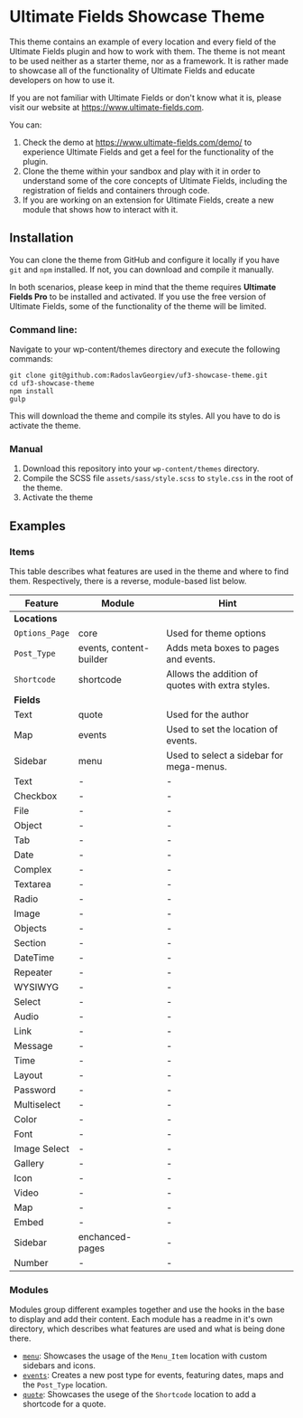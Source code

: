 # Ultimate Fields Showcase Theme

This theme contains an example of every location and every field of the Ultimate Fields plugin and how to work with them. The theme is not meant to be used neither as a starter theme, nor as a framework. It is rather made to showcase all of the functionality of Ultimate Fields and educate developers on how to use it.

If you are not familiar with Ultimate Fields or don't know what it is, please visit our website at https://www.ultimate-fields.com.

You can:
1. Check the demo at https://www.ultimate-fields.com/demo/ to experience Ultimate Fields and get a feel for the functionality of the plugin.
2. Clone the theme within your sandbox and play with it in order to understand some of the core concepts of Ultimate Fields, including the registration of fields and containers through code.
3. If you are working on an extension for Ultimate Fields, create a new module that shows how to interact with it.

## Installation
You can clone the theme from GitHub and configure it locally if you have `git` and `npm` installed. If not, you can download and compile it manually.

In both scenarios, please keep in mind that the theme requires __Ultimate Fields Pro__ to be installed and activated. If you use the free version of Ultimate Fields, some of the functionality of the theme will be limited.

### Command line:
Navigate to your wp-content/themes directory and execute the following commands:
```shell
git clone git@github.com:RadoslavGeorgiev/uf3-showcase-theme.git
cd uf3-showcase-theme
npm install
gulp
```

This will download the theme and compile its styles. All you have to do is activate the theme.

### Manual

1. Download this repository into your `wp-content/themes` directory.
2. Compile the SCSS file `assets/sass/style.scss` to `style.css` in the root of the theme.
3. Activate the theme

## Examples

### Items
This table describes what features are used in the theme and where to find them. Respectively, there is a reverse, module-based list below.

| Feature          | Module                  | Hint                                             |
|------------------|-------------------------|--------------------------------------------------|
| __Locations__    |                         |                                                  |
| `Options_Page`   | core                    | Used for theme options                           |
| `Post_Type`      | events, content-builder | Adds meta boxes to pages and events.             |
| `Shortcode`      | shortcode               | Allows the addition of quotes with extra styles. |
| __Fields__       |                         |                                                  |
| Text             | quote                   | Used for the author                              |
| Map              | events                  | Used to set the location of events.              |
| Sidebar          | menu                    | Used to select a sidebar for mega-menus.         |
| Text             | -                       | -                                                |
| Checkbox         | -                       | -                                                |
| File             | -                       | -                                                |
| Object           | -                       | -                                                |
| Tab              | -                       | -                                                |
| Date             | -                       | -                                                |
| Complex          | -                       | -                                                |
| Textarea         | -                       | -                                                |
| Radio            | -                       | -                                                |
| Image            | -                       | -                                                |
| Objects          | -                       | -                                                |
| Section          | -                       | -                                                |
| DateTime         | -                       | -                                                |
| Repeater         | -                       | -                                                |
| WYSIWYG          | -                       | -                                                |
| Select           | -                       | -                                                |
| Audio            | -                       | -                                                |
| Link             | -                       | -                                                |
| Message          | -                       | -                                                |
| Time             | -                       | -                                                |
| Layout           | -                       | -                                                |
| Password         | -                       | -                                                |
| Multiselect      | -                       | -                                                |
| Color            | -                       | -                                                |
| Font             | -                       | -                                                |
| Image Select     | -                       | -                                                |
| Gallery          | -                       | -                                                |
| Icon             | -                       | -                                                |
| Video            | -                       | -                                                |
| Map              | -                       | -                                                |
| Embed            | -                       | -                                                |
| Sidebar          | enchanced-pages         | -                                                |
| Number           | -                       | -                                                |






### Modules
Modules group different examples together and use the hooks in the base to display and add their content. Each module has a readme in it's own directory, which describes what features are used and what is being done there.

- [`menu`](modules/menu/readme.md): Showcases the usage of the `Menu_Item` location with custom sidebars and icons.
- [`events`](modules/events/readme.md): Creates a new post type for events, featuring dates, maps and the `Post_Type` location.
- [`quote`](modules/quote/readme.md): Showcases the usege of the `Shortcode` location to add a shortcode for a quote.
